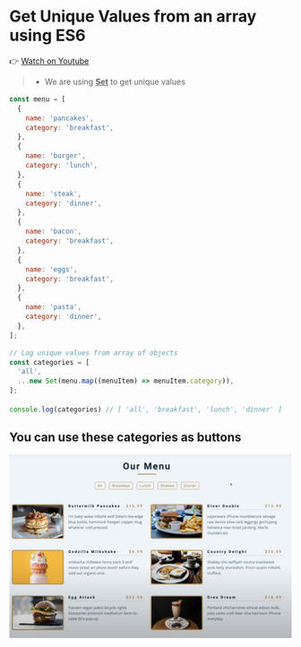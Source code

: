 # Get Unique Values from an array using ES6

👉 [Watch on Youtube](https://youtu.be/yxT1lgupUrY?si=N1u8RhfGuyZTU94)

> - We are using <ins>**Set**</ins> to get unique values

```js
const menu = [
  {
    name: 'pancakes',
    category: 'breakfast',
  },
  {
    name: 'burger',
    category: 'lunch',
  },
  {
    name: 'steak',
    category: 'dinner',
  },
  {
    name: 'bacon',
    category: 'breakfast',
  },
  {
    name: 'eggs',
    category: 'breakfast',
  },
  {
    name: 'pasta',
    category: 'dinner',
  },
];

```


```js
// Log unique values from array of objects
const categories = [
  'all',
  ...new Set(menu.map((menuItem) => menuItem.category)),
];

console.log(categories) // [ 'all', 'breakfast', 'lunch', 'dinner' ]
```

## You can use these categories as buttons

<img src="./imagesUsed/uniqueValues.png">